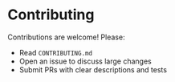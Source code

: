 # Contributing

Contributions are welcome! Please:

- Read `CONTRIBUTING.md`
- Open an issue to discuss large changes
- Submit PRs with clear descriptions and tests
